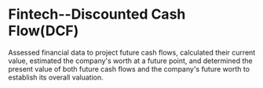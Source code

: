 # Fintech--Discounted Cash Flow(DCF)
Assessed financial data to project future cash flows, calculated their current value, estimated the company's worth at a future point, and determined the present value of both future cash flows and the company's future worth to establish its overall valuation.

